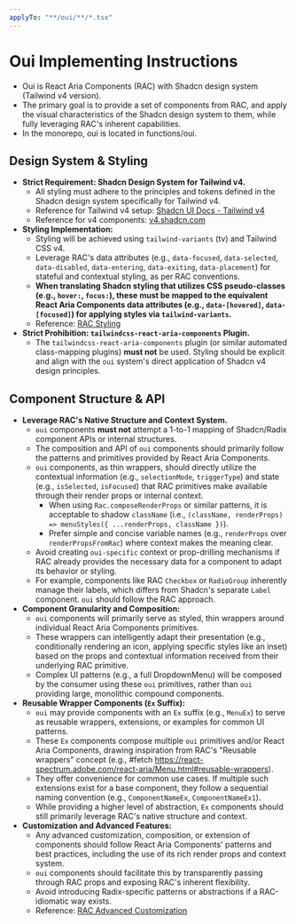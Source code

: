 ```yaml
---
applyTo: "**/oui/**/*.tsx"
---
```


# Oui Implementing Instructions

- Oui is React Aria Components (RAC) with Shadcn design system (Tailwind v4 version).
- The primary goal is to provide a set of components from RAC, and apply the visual characteristics of the Shadcn design system to them, while fully leveraging RAC's inherent capabilities.
- In the monorepo, oui is located in functions/oui.

## Design System & Styling

- **Strict Requirement: Shadcn Design System for Tailwind v4.**
  - All styling must adhere to the principles and tokens defined in the Shadcn design system specifically for Tailwind v4.
  - Reference for Tailwind v4 setup: [Shadcn UI Docs - Tailwind v4](https://ui.shadcn.com/docs/tailwind-v4)
  - Reference for v4 components: [v4.shadcn.com](https://v4.shadcn.com/)
- **Styling Implementation:**
  - Styling will be achieved using `tailwind-variants` (tv) and Tailwind CSS v4.
  - Leverage RAC's data attributes (e.g., `data-focused`, `data-selected`, `data-disabled`, `data-entering`, `data-exiting`, `data-placement`) for stateful and contextual styling, as per RAC conventions.
  - **When translating Shadcn styling that utilizes CSS pseudo-classes (e.g., `hover:`, `focus:`), these must be mapped to the equivalent React Aria Components data attributes (e.g., `data-[hovered]`, `data-[focused]`) for applying styles via `tailwind-variants`.**
  - Reference: [RAC Styling](https://react-spectrum.adobe.com/react-aria/styling.html)
- **Strict Prohibition: `tailwindcss-react-aria-components` Plugin.**
  - The `tailwindcss-react-aria-components` plugin (or similar automated class-mapping plugins) **must not** be used. Styling should be explicit and align with the `oui` system's direct application of Shadcn v4 design principles.

## Component Structure & API

- **Leverage RAC's Native Structure and Context System.**
  - `oui` components **must not** attempt a 1-to-1 mapping of Shadcn/Radix component APIs or internal structures.
  - The composition and API of `oui` components should primarily follow the patterns and primitives provided by React Aria Components.
  - `oui` components, as thin wrappers, should directly utilize the contextual information (e.g., `selectionMode`, `triggerType`) and state (e.g., `isSelected`, `isFocused`) that RAC primitives make available through their render props or internal context.
    - When using `Rac.composeRenderProps` or similar patterns, it is acceptable to shadow `className` (i.e., `(className, renderProps) => menuStyles({ ...renderProps, className })`).
    - Prefer simple and concise variable names (e.g., `renderProps` over `renderPropsFromRac`) where context makes the meaning clear.
  - Avoid creating `oui-specific` context or prop-drilling mechanisms if RAC already provides the necessary data for a component to adapt its behavior or styling.
  - For example, components like RAC `Checkbox` or `RadioGroup` inherently manage their labels, which differs from Shadcn's separate `Label` component. `oui` should follow the RAC approach.
- **Component Granularity and Composition:**
  - `oui` components will primarily serve as styled, thin wrappers around individual React Aria Components primitives.
  - These wrappers can intelligently adapt their presentation (e.g., conditionally rendering an icon, applying specific styles like an inset) based on the props and contextual information received from their underlying RAC primitive.
  - Complex UI patterns (e.g., a full DropdownMenu) will be composed by the consumer using these `oui` primitives, rather than `oui` providing large, monolithic compound components.
- **Reusable Wrapper Components (`Ex` Suffix):**
  - `oui` may provide components with an `Ex` suffix (e.g., `MenuEx`) to serve as reusable wrappers, extensions, or examples for common UI patterns.
  - These `Ex` components compose multiple `oui` primitives and/or React Aria Components, drawing inspiration from RAC's "Reusable wrappers" concept (e.g., #fetch https://react-spectrum.adobe.com/react-aria/Menu.html#reusable-wrappers).
  - They offer convenience for common use cases. If multiple such extensions exist for a base component, they follow a sequential naming convention (e.g., `ComponentNameEx`, `ComponentNameEx1`).
  - While providing a higher level of abstraction, `Ex` components should still primarily leverage RAC's native structure and context.
- **Customization and Advanced Features:**
  - Any advanced customization, composition, or extension of components should follow React Aria Components' patterns and best practices, including the use of its rich render props and context system.
  - `oui` components should facilitate this by transparently passing through RAC props and exposing RAC's inherent flexibility.
  - Avoid introducing Radix-specific patterns or abstractions if a RAC-idiomatic way exists.
  - Reference: [RAC Advanced Customization](https://react-spectrum.adobe.com/react-aria/advanced.html)
